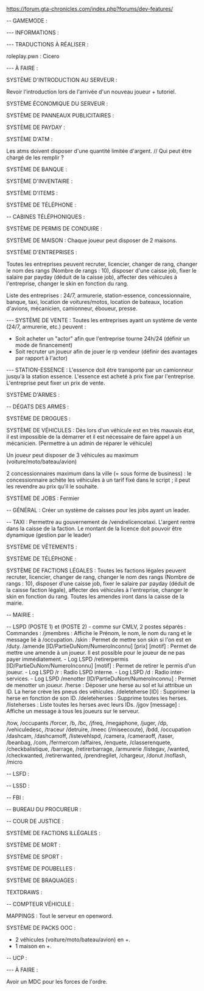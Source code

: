 
https://forum.gta-chronicles.com/index.php?forums/dev-features/

-- GAMEMODE :

--- INFORMATIONS :

--- TRADUCTIONS À RÉALISER :

roleplay.pwn : Cicero

--- À FAIRE : 

SYSTÈME D'INTRODUCTION AU SERVEUR :

Revoir l'introduction lors de l'arrivée d'un nouveau joueur + tutoriel.

SYSTÈME ÉCONOMIQUE DU SERVEUR :

SYSTÈME DE PANNEAUX PUBLICITAIRES :

SYSTÈME DE PAYDAY :

SYSTÈME D'ATM :

Les atms doivent disposer d'une quantité limitée d'argent. // Qui peut être chargé de les remplir ?

SYSTÈME DE BANQUE :

SYSTÈME D'INVENTAIRE :

SYSTÈME D'ITEMS :

SYSTÈME DE TÉLÉPHONE :

-- CABINES TÉLÉPHONIQUES :

SYSTÈME DE PERMIS DE CONDUIRE :

SYSTÈME DE MAISON :
Chaque joueur peut disposer de 2 maisons.

SYSTÈME D'ENTREPRISES :

Toutes les entreprises peuvent recruter, licencier, changer de rang, changer le nom des rangs (Nombre de rangs : 10), disposer d'une caisse job, fixer le salaire par payday (déduit de la caisse job), affecter des véhicules à l'entreprise, changer le skin en fonction du rang.

Liste des entreprises : 24/7, armurerie, station-essence, concessionnaire, banque, taxi, location de voitures/motos, location de bateaux, location d'avions, mécanicien, camionneur, éboueur, presse.

--- SYSTÈME DE VENTE :
Toutes les entreprises ayant un système de vente (24/7, armurerie, etc.) peuvent :
- Soit acheter un "actor" afin que l'entreprise tourne 24h/24 (définir un mode de financement)
- Soit recruter un joueur afin de jouer le rp vendeur (définir des avantages par rapport à l'actor)

--- STATION-ESSENCE :
L'essence doit être transporté par un camionneur jusqu'à la station essence.
L'essence est acheté à prix fixe par l'entreprise.
L'entreprise peut fixer un prix de vente.

SYSTÈME D'ARMES :

-- DÉGATS DES ARMES :

SYSTÈME DE DROGUES :

SYSTÈME DE VÉHICULES :
Dès lors d'un véhicule est en très mauvais état, il est impossible de la démarrer et il est nécessaire de faire appel à un mécanicien. (Permettre à un admin de réparer le véhicule)

Un joueur peut disposer de 3 véhicules au maximum (voiture/moto/bateau/avion)

2 concessionnaires maximum dans la ville (= sous forme de business) : le concessionnaire achète les véhicules à un tarif fixé dans le script ; il peut les revendre au prix qu'il le souhaite.

SYSTÈME DE JOBS :
Fermier

-- GÉNÉRAL : Créer un système de caisses pour les jobs ayant un leader.

-- TAXI : Permettre au gouvernement de /vendrelicencetaxi. L'argent rentre dans la caisse de la faction. Le montant de la licence doit pouvoir être dynamique (gestion par le leader)

SYSTÈME DE VÊTEMENTS :

SYSTÈME DE TÉLÉPHONE :

SYSTÈME DE FACTIONS LÉGALES :
Toutes les factions légales peuvent recruter, licencier, changer de rang, changer le nom des rangs (Nombre de rangs : 10), disposer d'une caisse job, fixer le salaire par payday (déduit de la caisse faction légale), affecter des véhicules à l'entreprise, changer le skin en fonction du rang. Toutes les amendes iront dans la caisse de la mairie.

-- MAIRIE :

-- LSPD (POSTE 1) et (POSTE 2) - comme sur CMLV, 2 postes séparés : 
Commandes : 
/jmembres : Affiche le Prénom, le nom, le nom du rang et le message lié à /occupation.
/skin : Permet de mettre son skin si l'on est en /duty.
/amende [ID/PartieDuNom/NumeroInconnu] [prix] [motif] : Permet de mettre une amende à un joueur. Il est possible pour le joueur de ne pas payer immédiatement. - Log LSPD
/retirerpermis [ID/PartieDuNom/NumeroInconnu] [motif] : Permet de retirer le permis d'un joueur. - Log LSPD
/r : Radio LSPD interne. - Log LSPD
/d : Radio inter-services. - Log LSPD
/menotter [ID/PartieDuNom/NumeroInconnu] : Permet de menotter un joueur.
/herse : Déposer une herse au sol et lui attribue un ID. La herse crève les pneus des véhicules.
/deleteherse [ID] : Supprimer la herse en fonction de son ID.
/deleteherses : Supprime toutes les herses.
/listeherses : Liste toutes les herses avec leurs IDs.
/jgov [message] : Affiche un message à tous les joueurs sur le serveur.

 /tow, /occupants
/forcer, /b, /bc, /jfreq, /megaphone, /juger, /dp, /vehiculedesc, /traceur
/detruire, /meec (/miseecoute), /bdd, /occupation
/dashcam, /dashcamoff, /listevehlspd, /camera, /cameraoff, /taser, /beanbag, /com, /fermercom
/affaires, /enquete, /classerenquete, /checkbalistique, /barrage, /retirerbarrage, /armurerie
/listegav, /wanted, /checkwanted, /retirerwanted, /prendregilet, /chargeur, /donut
 /noflash, /micro

 -- LSFD :

 -- LSSD :

 -- FBI :

 -- BUREAU DU PROCUREUR :

 -- COUR DE JUSTICE :

SYSTÈME DE FACTIONS ILLÉGALES :

SYSTÈME DE MORT :

SYSTÈME DE SPORT :

SYSTÈME DE POUBELLES :

SYSTÈME DE BRAQUAGES :

TEXTDRAWS :

-- COMPTEUR VÉHICULE :

MAPPINGS : Tout le serveur en openword.

SYSTÈME DE PACKS OOC :
+ 2 véhicules (voiture/moto/bateau/avion) en +.
+ 1 maison en +.

-- UCP :

--- À FAIRE :

Avoir un MDC pour les forces de l'ordre.
